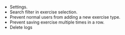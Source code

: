 - Settings.
- Search filter in exercise selection.
- Prevent normal users from adding a new exercise type.
- Prevent saving exercise multiple times in a row.
- Delete logs
